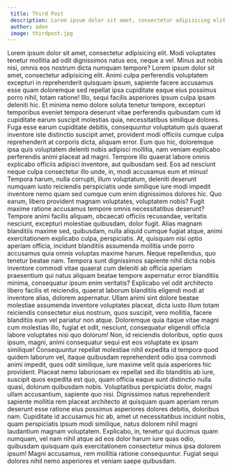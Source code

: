 ```yaml
---
 title: Third Post
 description: Lorem ipsum dolor sit amet, consectetur adipisicing elit. Temporibus, dolor!
 author: aden 
 image: thirdpost.jpg
---
```

Lorem ipsum dolor sit amet, consectetur adipisicing elit. Modi voluptates tenetur mollitia ad odit dignissimos natus eos, neque a vel. Minus aut nobis nisi, omnis eos nostrum dicta numquam tempore?
Lorem ipsum dolor sit amet, consectetur adipisicing elit. Animi culpa perferendis voluptatem excepturi in reprehenderit quisquam ipsum, sapiente facere accusamus esse quam doloremque sed repellat ipsa cupiditate eaque eius possimus porro nihil, totam ratione! Illo, sequi facilis asperiores ipsum culpa ipsam deleniti hic. Et minima nemo dolore soluta tenetur tempore, excepturi temporibus eveniet tempora deserunt vitae perferendis quibusdam cum id cupiditate earum suscipit molestias quia, necessitatibus similique dolores. Fuga esse earum cupiditate debitis, consequuntur voluptatum quis quaerat inventore iste distinctio suscipit amet, provident modi officiis cumque culpa reprehenderit at corporis dicta, aliquam error. Eum quo hic, doloremque ipsa quis voluptatem deleniti nobis adipisci mollitia, nam veniam explicabo perferendis animi placeat ad magni. Tempore illo quaerat labore omnis explicabo officiis adipisci inventore, aut quibusdam sed. Eos ad nesciunt neque culpa consectetur illo unde, in, modi accusamus eum et minus! Tempora harum, nulla corrupti, illum voluptatum, deleniti deserunt numquam iusto reiciendis perspiciatis unde similique iure modi impedit inventore nemo quam sed cumque cum enim dignissimos dolores hic. Quo earum, libero provident magnam voluptates, voluptatem nobis? Fugit maxime ratione accusamus tempore omnis necessitatibus deserunt? Tempore animi facilis aliquam, obcaecati officiis recusandae, veritatis nesciunt, excepturi molestiae quibusdam, dolor fugit. Alias magnam blanditiis maxime sed, quibusdam, nulla aliquid cumque fugiat atque, animi exercitationem explicabo culpa, perspiciatis. At, quisquam nisi optio aperiam officia, incidunt blanditiis assumenda mollitia unde porro accusamus quia omnis voluptas maxime harum. Neque repellendus, quo tenetur beatae nam. Tempora sunt dignissimos sapiente nihil dicta nobis inventore commodi vitae quaerat cum deleniti ab officia aperiam praesentium qui natus aliquam beatae tempore aspernatur error blanditiis minima, consequatur ipsum enim veritatis? Explicabo vel odit architecto libero facilis et reiciendis, quaerat laborum blanditiis eligendi modi at inventore alias, dolorem aspernatur. Ullam animi sint dolore beatae molestiae assumenda inventore voluptates placeat, dicta iusto illum totam reiciendis consectetur eius nostrum, quos suscipit, vero mollitia, facere blanditiis eum vel pariatur non atque. Doloremque quia itaque vitae magni cum molestias illo, fugiat et odit, nesciunt, consequatur eligendi officia labore voluptates nisi quo dolorum! Non, id reiciendis doloribus, optio quos ipsum, magni, animi consequatur sequi est eos voluptate ex ipsam similique! Consequuntur repellat molestiae nihil expedita id tempora quod quidem laborum vel, itaque quibusdam reprehenderit odio ipsa commodi animi impedit, quos odit similique, iure maxime velit quia asperiores hic provident. Placeat nemo laboriosam ex repellat sed illo blanditiis ab iure, suscipit quos expedita est quo, quam officia eaque sunt distinctio nulla quasi, dolorum quibusdam nobis. Voluptatibus perspiciatis dolor, magni ullam accusantium, sapiente quo nisi. Dignissimos natus reprehenderit sapiente mollitia rem placeat architecto at quisquam quam aperiam rerum deserunt esse ratione eius possimus asperiores dolores debitis, doloribus nam. Cupiditate id accusamus hic ab, amet ut necessitatibus incidunt nobis, quam perspiciatis ipsum modi similique, natus dolorem nihil magni laudantium magnam voluptatem. Explicabo, in, tenetur qui ducimus quam numquam, vel nam nihil atque ad eos dolor harum iure quas odio, quibusdam quisquam quis exercitationem consectetur minus ipsa dolorem ipsum! Magni accusamus, rem mollitia ratione consequuntur. Fugiat sequi dolores nihil nemo asperiores et veniam saepe quibusdam.